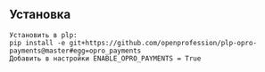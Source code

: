 ## Установка

    Установить в plp:
    pip install -e git+https://github.com/openprofession/plp-opro-payments@master#egg=opro_payments
    Добавить в настройки ENABLE_OPRO_PAYMENTS = True

